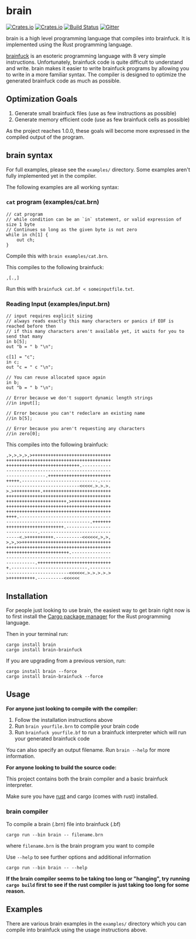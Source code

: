 # brain

[![Crates.io](https://img.shields.io/crates/v/brain.svg)](https://crates.io/crates/brain)
[![Crates.io](https://img.shields.io/crates/l/brain.svg)](https://crates.io/crates/brain)
[![Build Status](https://travis-ci.org/brain-lang/brain.svg?branch=master)](https://travis-ci.org/brain-lang/brain)
[![Gitter](https://img.shields.io/gitter/room/brain-lang/brain.svg)](https://gitter.im/brain-lang/brain)

brain is a high level programming language that compiles into brainfuck. It is
implemented using the Rust programming language.

[brainfuck][brainfuck] is an esoteric programming language with 8 very simple
instructions. Unfortunately, brainfuck code is quite difficult to understand and
write. brain makes it easier to write brainfuck programs by allowing you to
write in a more familiar syntax. The compiler is designed to optimize the
generated brainfuck code as much as possible.

## Optimization Goals

1. Generate small brainfuck files (use as few instructions as possible)
2. Generate memory efficient code (use as few brainfuck cells as possible)

As the project reaches 1.0.0, these goals will become more expressed in the
compiled output of the program.

## brain syntax

For full examples, please see the `examples/` directory. Some
examples aren't fully implemented yet in the compiler.

The following examples are all working syntax:

### `cat` program (examples/cat.brn)

```brain
// cat program
// while condition can be an `in` statement, or valid expression of size 1 byte
// Continues so long as the given byte is not zero
while in ch[1] {
    out ch;
}
```

Compile this with `brain examples/cat.brn`.

This compiles to the following brainfuck:

```brainfuck
,[.,]
```

Run this with `brainfuck cat.bf < someinputfile.txt`.

### Reading Input (examples/input.brn)

```brain
// input requires explicit sizing
// always reads exactly this many characters or panics if EOF is reached before then
// if this many characters aren't available yet, it waits for you to send that many
in b[5];
out "b = " b "\n";

c[1] = "c";
in c;
out "c = " c "\n";

// You can reuse allocated space again
in b;
out "b = " b "\n";

// Error because we don't support dynamic length strings
//in input[];

// Error because you can't redeclare an existing name
//in b[5];

// Error because you aren't requesting any characters
//in zero[0];
```

This compiles into the following brainfuck:

```brainfuck
,>,>,>,>,>++++++++++++++++++++++++++++++
++++++++++++++++++++++++++++++++++++++++
++++++++++++++++++++++++++++.-----------
----------------------------------------
---------------.++++++++++++++++++++++++
+++++.-----------------------------.----
----------------------------<<<<<.>.>.>.
>.>++++++++++.++++++++++++++++++++++++++
++++++++++++++++++++++++++++++++++++++++
+++++++++++++++++++++++,>+++++++++++++++
++++++++++++++++++++++++++++++++++++++++
++++++++++++++++++++++++++++++++++++++++
++++.-----------------------------------
--------------------------------.+++++++
++++++++++++++++++++++.-----------------
------------.---------------------------
-----<.>++++++++++.----------<<<<<<,>,>,
>,>,>>++++++++++++++++++++++++++++++++++
++++++++++++++++++++++++++++++++++++++++
++++++++++++++++++++++++.---------------
----------------------------------------
-----------.++++++++++++++++++++++++++++
+.-----------------------------.--------
------------------------<<<<<<.>.>.>.>.>
>++++++++++.----------<<<<<<
```

## Installation

For people just looking to use brain, the easiest way to get brain right now
is to first install the [Cargo package manager][cargo-install] for the
Rust programming language.

Then in your terminal run:

```
cargo install brain
cargo install brain-brainfuck
```

If you are upgrading from a previous version, run:

```
cargo install brain --force
cargo install brain-brainfuck --force
```

## Usage

**For anyone just looking to compile with the compiler:**

1. Follow the installation instructions above
2. Run `brain yourfile.brn` to compile your brain code
3. Run `brainfuck yourfile.bf` to run a brainfuck interpreter which will
   run your generated brainfuck code

You can also specify an output filename. Run `brain --help` for more information.

**For anyone looking to build the source code:**

This project contains both the brain compiler and a basic brainfuck interpreter.

Make sure you have [rust][rust] and cargo (comes with rust) installed.

### brain compiler

To compile a brain (.brn) file into brainfuck (.bf)
```
cargo run --bin brain -- filename.brn
```
where `filename.brn` is the brain program you want to compile

Use `--help` to see further options and additional information
```
cargo run --bin brain -- --help
```

**If the brain compiler seems to be taking too long or "hanging", try running
`cargo build` first to see if the rust compiler is just taking too long for
some reason.**

## Examples

There are various brain examples in the `examples/` directory which you can
compile into brainfuck using the usage instructions above.

[brainfuck]: http://www.muppetlabs.com/~breadbox/bf/
[rust]: https://www.rust-lang.org/
[cargo-install]: https://crates.io/install

